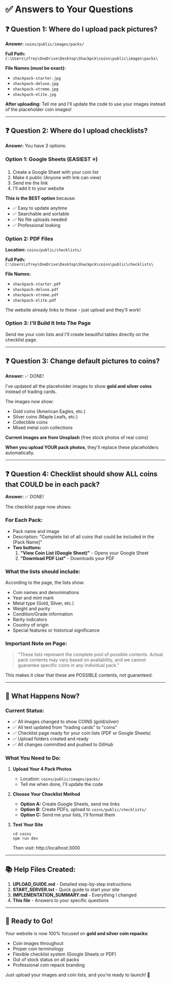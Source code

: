 # ✅ Answers to Your Questions

## ❓ Question 1: Where do I upload pack pictures?

**Answer:** `coins/public/images/packs/`

**Full Path:** `C:\Users\zfrey\OneDrive\Desktop\Shackpck\coins\public\images\packs\`

**File Names (must be exact):**
- `shackpack-starter.jpg`
- `shackpack-deluxe.jpg`
- `shackpack-xtreme.jpg`
- `shackpack-elite.jpg`

**After uploading:** Tell me and I'll update the code to use your images instead of the placeholder coin images!

---

## ❓ Question 2: Where do I upload checklists?

**Answer:** You have 3 options:

### Option 1: Google Sheets (EASIEST ⭐)
1. Create a Google Sheet with your coin list
2. Make it public (Anyone with link can view)
3. Send me the link
4. I'll add it to your website

**This is the BEST option** because:
- ✅ Easy to update anytime
- ✅ Searchable and sortable
- ✅ No file uploads needed
- ✅ Professional looking

### Option 2: PDF Files
**Location:** `coins/public/checklists/`

**Full Path:** `C:\Users\zfrey\OneDrive\Desktop\Shackpck\coins\public\checklists\`

**File Names:**
- `shackpack-starter.pdf`
- `shackpack-deluxe.pdf`
- `shackpack-xtreme.pdf`
- `shackpack-elite.pdf`

The website already links to these - just upload and they'll work!

### Option 3: I'll Build It Into The Page
Send me your coin lists and I'll create beautiful tables directly on the checklist page.

---

## ❓ Question 3: Change default pictures to coins?

**Answer:** ✅ DONE!

I've updated all the placeholder images to show **gold and silver coins** instead of trading cards.

The images now show:
- Gold coins (American Eagles, etc.)
- Silver coins (Maple Leafs, etc.) 
- Collectible coins
- Mixed metal coin collections

**Current images are from Unsplash** (free stock photos of real coins)

**When you upload YOUR pack photos**, they'll replace these placeholders automatically.

---

## ❓ Question 4: Checklist should show ALL coins that COULD be in each pack?

**Answer:** ✅ DONE!

The checklist page now shows:

### For Each Pack:
- Pack name and image
- Description: "Complete list of all coins that could be included in the [Pack Name]"
- **Two buttons:**
  1. **"View Coin List (Google Sheet)"** - Opens your Google Sheet
  2. **"Download PDF List"** - Downloads your PDF

### What the lists should include:
According to the page, the lists show:
- Coin names and denominations
- Year and mint mark
- Metal type (Gold, Silver, etc.)
- Weight and purity
- Condition/Grade information
- Rarity indicators
- Country of origin
- Special features or historical significance

### Important Note on Page:
> "These lists represent the complete pool of possible contents. Actual pack contents may vary based on availability, and we cannot guarantee specific coins in any individual pack."

This makes it clear that these are POSSIBLE contents, not guaranteed.

---

## 🎯 What Happens Now?

### Current Status:
- ✅ All images changed to show COINS (gold/silver)
- ✅ All text updated from "trading cards" to "coins"
- ✅ Checklist page ready for your coin lists (PDF or Google Sheets)
- ✅ Upload folders created and ready
- ✅ All changes committed and pushed to GitHub

### What You Need to Do:

1. **Upload Your 4 Pack Photos**
   - Location: `coins/public/images/packs/`
   - Tell me when done, I'll update the code

2. **Choose Your Checklist Method**
   - **Option A:** Create Google Sheets, send me links
   - **Option B:** Create PDFs, upload to `coins/public/checklists/`
   - **Option C:** Send me your lists, I'll format them

3. **Test Your Site**
   ```
   cd coins
   npm run dev
   ```
   Then visit: http://localhost:3000

---

## 📚 Help Files Created:

1. **UPLOAD_GUIDE.md** - Detailed step-by-step instructions
2. **START_SERVER.txt** - Quick guide to start your site
3. **IMPLEMENTATION_SUMMARY.md** - Everything I changed
4. **This file** - Answers to your specific questions

---

## 🚀 Ready to Go!

Your website is now 100% focused on **gold and silver coin repacks**:
- Coin images throughout
- Proper coin terminology
- Flexible checklist system (Google Sheets or PDF)
- Out of stock status on all packs
- Professional coin repack branding

Just upload your images and coin lists, and you're ready to launch! 🎉

